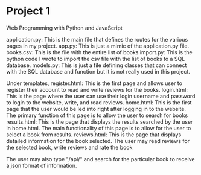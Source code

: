 # Project 1

Web Programming with Python and JavaScript

application.py: This is the main file that defines the routes for the various pages in my project. 
app.py: This is just a mimic of the application.py file. 
books.csv: This is the file with the entire list of books
import.py: This is the python code I wrote to import the csv file with the list of books to a SQL database. 
models.py: This is just a file defining classes that can connect with the SQL database and function but it is not really used in this project. 

Under templates, 
register.html: This is the first page and allows user to register their account to read and write reviews for the books. 
login.html: This is the page where the user can use their login username and password to login to the website, write, and read reviews. 
home.html: This is the first page that the user would be led into right after logging in to the website. The primary function of this page is to allow the user to search for books
results.html: This is the page that displays the results searched by the user in home.html. The main functionality of this page is to allow for the user to select a book from results. 
reviews.html: This is the page that displays detailed information for the book selected. The user may read reviews for the selected book, write reviews and rate the book

The user may also type "/api/<isbn>" and search for the particular book to receive a json format of information. 
